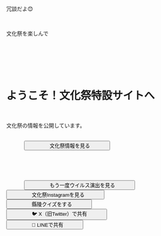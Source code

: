 <!DOCTYPE html>
<html lang="ja">
<head>
    <meta charset="UTF-8" />
    <title>文化祭まとめサイト</title>
    <meta name="viewport" content="width=device-width, initial-scale=1.0" />
    <link rel="icon" href="favicon.ico" type="image/x-icon" />
    <link href="https://fonts.googleapis.com/css2?family=Noto+Sans+JP:wght@300;400;500;700&display=swap" rel="stylesheet" />
    <style>
        /* CSS Variables for a cohesive design */
        :root {
            --primary-color: #4CAF50; /* Greenish */
            --primary-hover-color: #45a049;
            --secondary-color: #007bff; /* Blueish */
            --secondary-hover-color: #0056b3;
            --text-dark: #333;
            --text-light: #f8f8f8;
            --background-gradient-start: #e0f7fa;
            --background-gradient-end: #c8e6c9;
            --shadow-light: rgba(0, 0, 0, 0.1);
            --shadow-medium: rgba(0, 0, 0, 0.2);
            --accent-color: #ff9800; /* Orange for highlights */
        }

        body {
            margin: 0;
            font-family: 'Noto Sans JP', 'Segoe UI', Tahoma, Geneva, Verdana, sans-serif;
            background: linear-gradient(135deg, var(--background-gradient-start) 0%, var(--background-gradient-end) 100%);
            color: var(--text-dark);
            text-align: center;
            min-height: 100vh;
            display: flex;
            flex-direction: column;
            justify-content: center;
            align-items: center;
            user-select: none;
            overflow: hidden; /* Prevent all scrolling for full-screen effect */
            transition: opacity 0.5s ease-in-out;
            opacity: 0; /* JavaScriptでloadedクラスが付与されたら表示 */
        }

        body.loaded {
            opacity: 1;
        }

        body.virus-active {
            background-color: #000 !important;
            margin: 0 !important;
            padding: 0 !important;
            overflow: hidden !important;
            opacity: 1 !important; /* Force display during virus screen */
        }

        .hidden {
            display: none !important;
        }

        /* Initial Screen styles */
        #initial-screen {
            background: linear-gradient(135deg, var(--background-gradient-start) 0%, var(--background-gradient-end) 100%);
            color: var(--text-dark);
            height: 100vh;
            width: 100vw;
            position: fixed;
            top: 0;
            left: 0;
            z-index: 9997;
            display: flex;
            flex-direction: column;
            justify-content: center;
            align-items: center;
            padding: 1.5rem;
            box-sizing: border-box;
            animation: fadeInScale 0.8s ease-out forwards;
        }

        #initial-screen h1 {
            font-size: 2.8rem;
            color: var(--primary-color);
            margin-bottom: 2.5rem;
            text-shadow: 2px 2px 4px rgba(0,0,0,0.1);
            line-height: 1.3;
        }

        #initial-screen p {
            font-size: 1.2rem;
            margin-bottom: 3rem;
            max-width: 600px;
            line-height: 1.6;
        }

        /* Virus Screen styles */
        #virus-screen {
            position: fixed;
            top: 0;
            left: 0;
            right: 0;
            bottom: 0;
            width: 100vw;
            height: 100vh;
            background-color: #000;
            color: #ff3300;
            z-index: 999999;
            font-family: 'Courier New', Courier, monospace;
            font-size: 1.2rem;
            overflow: hidden;
            text-align: center;
            display: flex;
            flex-direction: column;
            align-items: center;
            justify-content: center;
            box-sizing: border-box;
            pointer-events: none;
            animation: noise 0.1s infinite, flicker 0.2s infinite alternate;
            text-shadow: 0 0 5px #ff0000, 0 0 15px #ff0000;
        }

        #virus-screen::before {
            content: '';
            position: absolute;
            top: 0;
            left: 0;
            width: 100%;
            height: 100%;
            background-color: rgba(255, 0, 0, 0.2);
            background-image: url('data:image/png;base64,iVBORw0KGgoAAAANSUhEUgAAAAQAAAAECAYAAACp8da+AAAAAXNSR0IArs4c6QAAABJJREFUGFdjYGBgYGBgYGAAAgABAAyW/71mAAAAAElFTkSuQmCC');
            background-size: 2px 2px;
            opacity: 0.7;
            pointer-events: none;
            z-index: -1;
        }

        #virus-screen h2 {
            font-size: 2.8rem;
            margin-bottom: 2rem;
            animation: blink-fast 0.3s infinite alternate, glitch 0.5s infinite alternate;
            width: 90%;
            text-align: center;
            box-sizing: border-box;
            text-shadow: 0 0 15px #f00, 0 0 30px #f00; /* Stronger shadow */
        }

        #countdown {
            font-size: 7rem; /* Larger countdown */
            font-weight: bold;
            color: #00ff00;
            text-shadow: 0 0 8px #00ff00, 0 0 25px #00ff00; /* Stronger shadow */
            margin-bottom: 1.5rem;
            width: 90%;
            text-align: center;
            box-sizing: border-box;
            animation: glitch 0.3s infinite alternate, scanlines 0.1s infinite;
        }

        #reveal-message {
            font-size: 1.5rem; /* Larger reveal message */
            color: #f0f0f0;
            background-color: rgba(0, 0, 0, 0.85); /* Slightly darker background */
            padding: 1.5rem;
            border-radius: 8px; /* More rounded */
            display: none;
            margin-top: 2rem;
            animation: fade-in 0.8s forwards;
            max-width: 85%;
            box-sizing: border-box;
            text-align: center;
            line-height: 1.6;
            border: 1px solid rgba(255, 255, 255, 0.2);
        }

        @keyframes fade-in {
            from { opacity: 0; }
            to { opacity: 1; }
        }

        @keyframes blink-fast {
            0% { opacity: 1; }
            49% { opacity: 1; }
            50% { opacity: 0.5; }
            100% { opacity: 1; }
        }

        @keyframes glitch {
            0% { transform: translate(0); }
            20% { transform: translate(2px, -2px); }
            40% { transform: translate(-1px, 1px); }
            60% { transform: translate(-2px, -1px); }
            80% { transform: translate(1px, 2px); }
            100% { transform: translate(0); }
        }

        @keyframes noise {
            0% { opacity: 0.05; }
            10% { opacity: 0.1; }
            20% { opacity: 0.08; }
            30% { opacity: 0.15; }
            40% { opacity: 0.03; }
            50% { opacity: 0.12; }
            60% { opacity: 0.07; }
            70% { opacity: 0.18; }
            80% { opacity: 0.06; }
            90% { opacity: 0.11; }
            100% { opacity: 0.04; }
        }

        @keyframes flicker {
            0%, 100% { opacity: 1; }
            50% { opacity: 0.8; }
        }

        @keyframes scanlines {
            0% { background-position: 0 0; }
            100% { background-position: 0 20px; }
        }

        /* Relief Screen Styles */
        #relief-screen {
            background: linear-gradient(45deg, #e0f7fa, #b2ebf2); /* Brighter gradient */
            color: #006064;
            height: 100vh;
            width: 100vw;
            position: fixed;
            top: 0;
            left: 0;
            z-index: 9998;
            justify-content: center;
            align-items: center;
            flex-direction: column;
            font-size: 2rem; /* Larger font */
            font-weight: 500;
            display: none;
            user-select: text;
            animation: fade-in 0.8s ease-in-out;
            text-shadow: 1px 1px 3px rgba(0,0,0,0.1); /* Subtle text shadow */
        }

        #relief-screen p {
            margin: 0.8rem 0; /* More spacing */
        }

        /* Main Content Styles */
        #main {
            padding: 2.5rem;
            background: transparent;
            min-height: 100vh;
            width: 100vw;
            position: fixed;
            top: 0;
            left: 0;
            color: var(--text-dark);
            user-select: none;
            display: none; /* Hidden by default */
            border-radius: 16px;
            box-shadow: none;
            margin-top: 0;
            box-sizing: border-box;
            animation: fadeInScale 0.8s ease-out forwards;
            justify-content: center;
            align-items: center;
            flex-direction: column;
        }

        #main.visible {
            display: flex;
        }

        /* Navigation Button Styles */
        .nav-buttons {
            display: flex;
            flex-direction: column;
            justify-content: center;
            align-items: center;
            gap: 1.5rem;
            width: 100%;
            max-width: 400px;
        }

        .nav-buttons button {
            width: 90%;
            max-width: 300px;
            background-color: var(--secondary-color);
            border: none;
            padding: 1.4rem 2rem;
            font-size: 1.6rem;
            font-weight: 600;
            border-radius: 10px;
            color: var(--text-light);
            cursor: pointer;
            box-shadow: 0 6px 12px var(--shadow-medium);
            transition: background-color 0.3s ease, transform 0.2s ease, box-shadow 0.3s ease;
            letter-spacing: 0.5px;
            display: flex;
            align-items: center;
            justify-content: center;
            gap: 0.8rem;
            white-space: nowrap;
            box-sizing: border-box;
        }

        .nav-buttons button:hover {
            background-color: var(--secondary-hover-color);
            transform: translateY(-3px) scale(1.02);
            box-shadow: 0 8px 16px var(--shadow-medium);
        }

        .share-icon {
            font-size: 1.6rem;
        }

        /* Responsive Design */
        @media (max-width: 768px) {
            .nav-buttons button {
                padding: 1.2rem 1.8rem;
                font-size: 1.4rem;
            }
            .share-icon {
                font-size: 1.4rem;
            }
            #virus-screen h2 {
                font-size: 2.2rem;
            }
            #countdown {
                font-size: 5rem;
            }
            #reveal-message {
                font-size: 1.2rem;
                padding: 1.2rem;
            }
            #initial-screen h1 {
                font-size: 2.2rem;
                margin-bottom: 2rem;
            }
            #initial-screen p {
                font-size: 1.1rem;
                margin-bottom: 2rem;
            }
        }

        @media (max-width: 480px) {
            .nav-buttons {
                gap: 1rem;
            }
            .nav-buttons button {
                width: 95%;
                padding: 1rem 1.5rem;
                font-size: 1.3rem;
                max-width: none;
            }
            .share-icon {
                font-size: 1.3rem;
            }
            #virus-screen h2 {
                font-size: 1.8rem;
                margin-bottom: 0.8rem;
            }
            #countdown {
                font-size: 4rem;
            }
            #reveal-message {
                font-size: 1rem;
                padding: 0.8rem;
            }
            #initial-screen h1 {
                font-size: 1.8rem;
                margin-bottom: 1.5rem;
            }
            #initial-screen p {
                font-size: 1.0rem;
                margin-bottom: 1.5rem;
            }
        }
    </style>
</head>
<body>
    <div id="virus-screen" role="alert" aria-live="assertive" aria-atomic="true" class="hidden"></div>

    <div id="relief-screen" class="hidden" role="region" aria-live="polite" aria-atomic="true">
        <p>冗談だよ😊</p>
        <p>文化祭を楽しんで</p>
    </div>

    <div id="initial-screen" role="region" aria-label="文化祭特設サイトへようこそ">
        <h1>ようこそ！文化祭特設サイトへ</h1>
        <p>文化祭の情報を公開しています。</p>
        <div class="nav-buttons">
            <button id="trigger-virus-btn" type="button">
                <span class="share-icon"></span> 文化祭情報を見る
            </button>
        </div>
    </div>

    <div id="main" role="main" aria-label="文化祭まとめコンテンツ" class="hidden">
        <div class="nav-buttons">
            <button id="repeat-virus-btn" type="button">
                <span class="share-icon"></span> もう一度ウイルス演出を見る
            </button>
            <button id="instagram-btn" type="button">
                <span class="share-icon"></span> 文化祭Instagramを見る
            </button>
            <button id="quiz-btn" type="button">
                <span class="share-icon"></span> 縣陵クイズをする
            </button>
            <button id="share-twitter-btn" type="button">
                <span class="share-icon">🐦</span> X（旧Twitter）で共有
            </button>
            <button id="share-line-btn" type="button">
                <span class="share-icon">💬</span> LINEで共有
            </button>
        </div>
    </div>

    <script>
        (function() {
            'use strict';

            // DOM Elements
            const initialScreen = document.getElementById('initial-screen');
            const virusScreen = document.getElementById('virus-screen');
            const reliefScreen = document.getElementById('relief-screen');
            const mainScreen = document.getElementById('main');
            const triggerVirusBtn = document.getElementById('trigger-virus-btn');
            const repeatVirusBtn = document.getElementById('repeat-virus-btn');
            const instagramBtn = document.getElementById('instagram-btn');
            const quizBtn = document.getElementById('quiz-btn');
            const shareTwitterBtn = document.getElementById('share-twitter-btn');
            const shareLineBtn = document.getElementById('share-line-btn');

            // Constants
            const VISITED_KEY = 'bunkasai_visited';
            const COUNTDOWN_SECONDS = 5;
            const INSTAGRAM_URL = 'https://www.instagram.com/bunkasai2025/'; // 適宜変更
            const QUIZ_URL = 'quiz.html'; // 適宜変更

            // State variables
            let countdown = COUNTDOWN_SECONDS;
            let countdownInterval = null;
            let speechSynthesisUtterance = null;

            // Utility: detect if browser is LINE app (suppress audio)
            function isLineBrowser() {
                return /Line\/|LineAndroid|Line_iOS/i.test(navigator.userAgent);
            }

            // Show element and hide siblings
            function showScreen(screen) {
                // Hide all main screens first
                [initialScreen, virusScreen, reliefScreen, mainScreen].forEach(el => {
                    if(el !== screen) el.classList.add('hidden');
                });
                screen.classList.remove('hidden');
            }

            // Initialize page state after load
            function init() {
                document.body.classList.add('loaded');
                if(localStorage.getItem(VISITED_KEY) === 'true') {
                    // 2回目以降は最初からメイン画面へ
                    showMain();
                } else {
                    // 初回は最初の画面を表示
                    showScreen(initialScreen);
                }
            }

            // Show main screen
            function showMain() {
                showScreen(mainScreen);
                document.body.classList.remove('virus-active');
            }

            // Play speech synthesis loop "デバイスはウイルスに感染しました"
            function startSpeechSynthesis() {
                if(!('speechSynthesis' in window)) return;

                if(speechSynthesisUtterance) {
                    window.speechSynthesis.cancel();
                    speechSynthesisUtterance = null;
                }

                speechSynthesisUtterance = new SpeechSynthesisUtterance('デバイスはウイルスに感染しました');
                speechSynthesisUtterance.lang = 'ja-JP';
                speechSynthesisUtterance.rate = 0.9;
                speechSynthesisUtterance.volume = 1;
                speechSynthesisUtterance.pitch = 1;
                speechSynthesisUtterance.onend = () => {
                    // ループ再生
                    window.speechSynthesis.speak(speechSynthesisUtterance);
                };
                window.speechSynthesis.speak(speechSynthesisUtterance);
            }

            // Stop speech synthesis if playing
            function stopSpeechSynthesis() {
                if(speechSynthesisUtterance) {
                    window.speechSynthesis.cancel();
                    speechSynthesisUtterance = null;
                }
            }

            // Start countdown display and speech
            function startVirusSequence() {
                countdown = COUNTDOWN_SECONDS;
                document.body.classList.add('virus-active');
                showScreen(virusScreen);

                virusScreen.innerHTML = `
                    <h2>あなたのデバイスはウイルスに感染しました！</h2>
                    <div id="countdown" aria-live="assertive" aria-atomic="true">${countdown}</div>
                    <div id="reveal-message" style="display:none;"></div>
                `;

                if(!isLineBrowser()) {
                    startSpeechSynthesis();
                }

                countdownInterval = setInterval(() => {
                    countdown--;
                    const countdownEl = document.getElementById('countdown');
                    if(countdownEl) countdownEl.textContent = countdown;

                    if(countdown <= 0) {
                        clearInterval(countdownInterval);
                        countdownInterval = null;

                        stopSpeechSynthesis();

                        const revealMessage = document.getElementById('reveal-message');
                        if(revealMessage) {
                            revealMessage.innerHTML = `
                                <p>冗談だよ😊 文化祭を楽しんでください！</p>
                                <p><a href="${INSTAGRAM_URL}" target="_blank" rel="noopener noreferrer" style="color:#00ffff;">文化祭Instagramはこちら</a></p>
                            `;
                            revealMessage.style.display = 'block';
                        }

                        // 3秒後に和らぎ画面表示
                        setTimeout(() => {
                            showScreen(reliefScreen);

                            // さらに3秒後にメイン画面へ
                            setTimeout(() => {
                                showMain();
                                localStorage.setItem(VISITED_KEY, 'true');
                            }, 3000);
                        }, 3000);
                    }
                }, 1000);
            }

            // Event listeners for buttons
            triggerVirusBtn.addEventListener('click', startVirusSequence);
            repeatVirusBtn.addEventListener('click', startVirusSequence);
            instagramBtn.addEventListener('click', () => {
                window.open(INSTAGRAM_URL, '_blank', 'noopener,noreferrer');
            });
            quizBtn.addEventListener('click', () => {
                window.open(QUIZ_URL, '_blank', 'noopener,noreferrer');
            });

            // Share on X (Twitter)
            shareTwitterBtn.addEventListener('click', () => {
                const url = encodeURIComponent(location.href);
                const text = encodeURIComponent('文化祭特設サイトをチェック！');
                const twitterUrl = `https://twitter.com/intent/tweet?url=${url}&text=${text}`;
                window.open(twitterUrl, '_blank', 'noopener,noreferrer');
            });

            // Share on LINE
            shareLineBtn.addEventListener('click', () => {
                const url = encodeURIComponent(location.href);
                const lineUrl = `https://social-plugins.line.me/lineit/share?url=${url}`;
                window.open(lineUrl, '_blank', 'noopener,noreferrer');
            });

            // Initialize on DOMContentLoaded
            document.addEventListener('DOMContentLoaded', init);
        })();
    </script>
</body>
</html>
